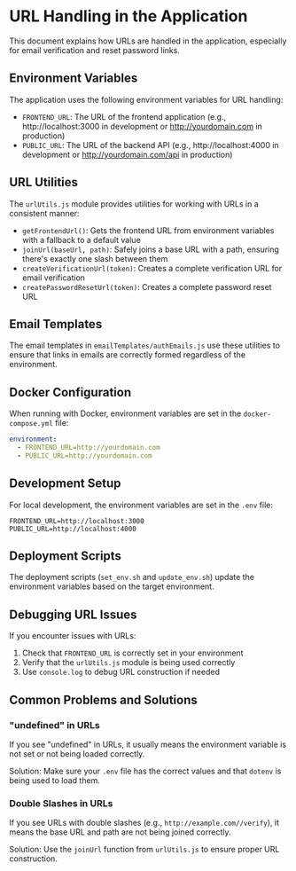 # URL Handling in the Application

This document explains how URLs are handled in the application, especially for email verification and reset password links.

## Environment Variables

The application uses the following environment variables for URL handling:

- `FRONTEND_URL`: The URL of the frontend application (e.g., http://localhost:3000 in development or http://yourdomain.com in production)
- `PUBLIC_URL`: The URL of the backend API (e.g., http://localhost:4000 in development or http://yourdomain.com/api in production)

## URL Utilities

The `urlUtils.js` module provides utilities for working with URLs in a consistent manner:

- `getFrontendUrl()`: Gets the frontend URL from environment variables with a fallback to a default value
- `joinUrl(baseUrl, path)`: Safely joins a base URL with a path, ensuring there's exactly one slash between them
- `createVerificationUrl(token)`: Creates a complete verification URL for email verification
- `createPasswordResetUrl(token)`: Creates a complete password reset URL

## Email Templates

The email templates in `emailTemplates/authEmails.js` use these utilities to ensure that links in emails are correctly formed regardless of the environment.

## Docker Configuration

When running with Docker, environment variables are set in the `docker-compose.yml` file:

```yaml
environment:
  - FRONTEND_URL=http://yourdomain.com
  - PUBLIC_URL=http://yourdomain.com
```

## Development Setup

For local development, the environment variables are set in the `.env` file:

```
FRONTEND_URL=http://localhost:3000
PUBLIC_URL=http://localhost:4000
```

## Deployment Scripts

The deployment scripts (`set_env.sh` and `update_env.sh`) update the environment variables based on the target environment.

## Debugging URL Issues

If you encounter issues with URLs:

1. Check that `FRONTEND_URL` is correctly set in your environment
2. Verify that the `urlUtils.js` module is being used correctly
3. Use `console.log` to debug URL construction if needed

## Common Problems and Solutions

### "undefined" in URLs

If you see "undefined" in URLs, it usually means the environment variable is not set or not being loaded correctly.

Solution: Make sure your `.env` file has the correct values and that `dotenv` is being used to load them.

### Double Slashes in URLs

If you see URLs with double slashes (e.g., `http://example.com//verify`), it means the base URL and path are not being joined correctly.

Solution: Use the `joinUrl` function from `urlUtils.js` to ensure proper URL construction.
